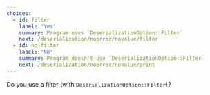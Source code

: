 ```yaml
---
choices:
  - id: filter
    label: "Yes"
    summary: Program uses `DeserializationOption::Filter`
    next: /deserialization/noerror/novalue/filter
  - id: no-filter
    label: "No"
    summary: Program doesn't use `DeserializationOption::Filter`
    next: /deserialization/noerror/novalue/print
---
```


Do you use a filter (with `DeserializationOption::Filter`)?